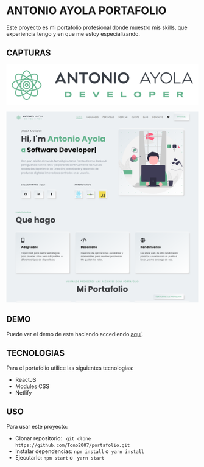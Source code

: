 # **ANTONIO AYOLA PORTAFOLIO**

Este proyecto es mi portafolio profesional donde muestro mis skills, que experiencia tengo y en que me estoy especializando.

## **CAPTURAS**

![img](src/assets/logo_fondo_blanco_4.png)

![img](src/assets/portafolio/portafolio.png)

## **DEMO**

Puede ver el demo de este haciendo accediendo [aquí](https://antonioayola.netlify.app/).

## **TECNOLOGIAS**

Para el portafolio utilice las siguientes tecnologias:

- ReactJS
- Modules CSS
- Netlify

## **USO**

Para usar este proyecto:

- Clonar repositorio: ` git clone https://github.com/Tono2007/portafolio.git`
- Instalar dependencias: `npm install` o` yarn install`
- Ejecutarlo: `npm start` o ` yarn start`
